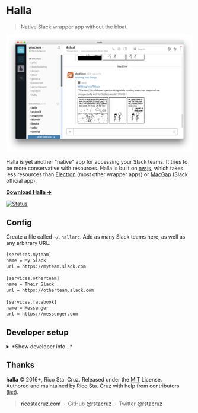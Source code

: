 # Halla

> Native Slack wrapper app without the bloat

![](docs/images/screenshot.png)

Halla is yet another "native" app for accessing your Slack teams. It tries to be more conservative with resources. Halla is built on [nw.js], which takes less resources than [Electron][] (most other wrapper apps) or [MacGap][] (Slack official app).

**[Download Halla →](https://github.com/rstacruz/halla/releases)**

[![Status](https://travis-ci.org/rstacruz/halla.svg?branch=master)](https://travis-ci.org/rstacruz/halla "See test builds")

[nw.js]: http://nwjs.io/
[Electron]: http://electron.atom.io/
[MacGap]: https://macgapproject.github.io/

## Config

Create a file called `~/.hallarc`. Add as many Slack teams here, as well as any arbitrary URL.

```dosini
[services.myteam]
name = My Slack
url = https://myteam.slack.com

[services.otherteam]
name = Their Slack
url = https://otherteam.slack.com

[services.facebook]
name = Messenger
url = https://messenger.com
```

## Developer setup

<details>
<summary>*Show developer info...*</summary>

### Under the hood

- [nw.js](http://nwjs.io/) for the native wrapping
- [nwjs-builder](https://www.npmjs.com/package/nwjs-builder) to simplify management of different nw.js versions
- [Decca](https://ricostacruz.com/decca) for virtual DOM
- [Brunch.io](http://brunch.io/) + Sass + Autoprefixer for CSS

A few notes on how it's put together:

- There's no JS transpilation. This means no JSX (a bit painful, but you'll get used to it!).
- No Gulp, Grunt or whatnot--just plain npm scripts with [npm-run-all](https://www.npmjs.com/package/npm-run-all).
- nw.js is in `--mixed-context` mode to make things a bit simpler.

### Starting up

```sh
git clone https://github.com/rstacruz/halla.git
cd halla
npm install
```

### Running

Run it with `npm start`. Note that it'll download nw.js on its first run (pretty big).

```sh
npm start
```

Or run it with the SDK (more resource-intensive, but has *Inspect Element*):

```sh
npm run start:sdk
```

### Testing

```sh
npm test
```

### Packaging

This will create OSX `.app` files in `/dist`. This is automatically done by Travis on every new version (ie, new git tags).

```sh
npm run dist
```

</details>

## Thanks

**halla** © 2016+, Rico Sta. Cruz. Released under the [MIT] License.<br>
Authored and maintained by Rico Sta. Cruz with help from contributors ([list][contributors]).

> [ricostacruz.com](http://ricostacruz.com) &nbsp;&middot;&nbsp;
> GitHub [@rstacruz](https://github.com/rstacruz) &nbsp;&middot;&nbsp;
> Twitter [@rstacruz](https://twitter.com/rstacruz)

[MIT]: http://mit-license.org/
[contributors]: http://github.com/rstacruz/halla/contributors
